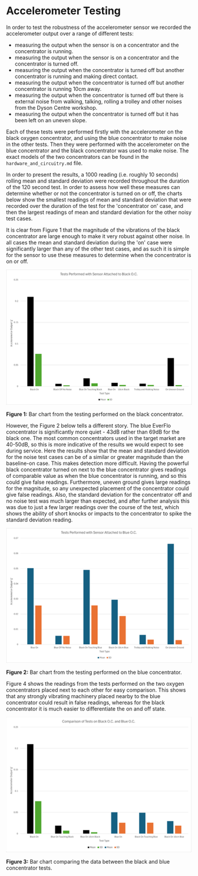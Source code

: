 # Accelerometer Testing

In order to test the robustness of the accelerometer sensor we recorded the accelerometer output over a range of different tests:
- measuring the output when the sensor is on a concentrator and the concentrator is running.
- measuring the output when the sensor is on a concentrator and the concentrator is turned off.
- measuring the output when the concentrator is turned off but another concentrator is running and making direct contact.
- measuring the output when the concentrator is turned off but another concentrator is running 10cm away.
- measuring the output when the concentrator is turned off but there is external noise from walking, talking, rolling a trolley and other noises from the Dyson Centre workshop.
- measuring the output when the concentrator is turned off but it has been left on an uneven slope.

Each of these tests were performed firstly with the accelerometer on the black oxygen concentrator, and using the blue concentrator to make noise in the other tests. Then they were performed with the accelerometer on the blue concentrator and the black concentrator was used to make noise. The exact models of the two concentrators can be found in the `hardware_and_circuitry.md` file.

In order to present the results, a 1000 reading (i.e. roughly 10 seconds) rolling mean and standard deviation were recorded throughout the duration of the 120 second test. In order to assess how well these measures can determine whether or not the concentrator is turned on or off, the charts below show the smallest readings of mean and standard deviation that were recorded over the duration of the test for the 'concentrator on' case, and then the largest readings of mean and standard deviation for the other noisy test cases.

It is clear from Figure 1 that the magnitude of the vibrations of the black concentrator are large enough to make it very robust against other noise. In all cases the mean and standard deviation during the 'on' case were significantly larger than any of the other test cases, and as such it is simple for the sensor to use these measures to determine when the concentrator is on or off.

<img src="assets/Black_tests.png" alt="bar chart of black oc tests" width="800"/>

**Figure 1:** Bar chart from the testing performed on the black concentrator.

However, the Figure 2 below tells a different story. The blue EverFlo concentrator is significantly more quiet - 43dB rather than 69dB for the black one. The most common concentrators used in the target market are 40-50dB, so this is more indicative of the results we would expect to see during service. Here the results show that the mean and standard deviation for the noise test cases can be of a similar or greater magnitude than the baseline-on case. This makes detection more difficult. Having the powerful black concentrator turned on next to the blue concentrator gives readings of comparable value as when the blue concentrator is running, and so this could give false readings. Furthermore, uneven ground gives large readings for the magnitude, so any unexpected placement of the concentrator could give false readings. Also, the standard deviation for the concentrator off and no noise test was much larger than expected, and after further analysis this was due to just a few larger readings over the course of the test, which shows the ability of short knocks or impacts to the concentrator to spike the standard deviation reading.

<img src="assets/Blue_tests.png" alt="bar chart of blue oc tests" width="800"/>

**Figure 2:** Bar chart from the testing performed on the blue concentrator.  

Figure 4 shows the readings from the tests performed on the two oxygen concentrators placed next to each other for easy comparison. This shows that any strongly vibrating machinery placed nearby to the blue concentrator could result in false readings, whereas for the black concentrator it is much easier to differentiate the on and off state.

<img src="assets/Blue_and_black_comparison.png" alt="comparison of blue and black tests" width="800"/>

**Figure 3:** Bar chart comparing the data between the black and blue concentrator tests.